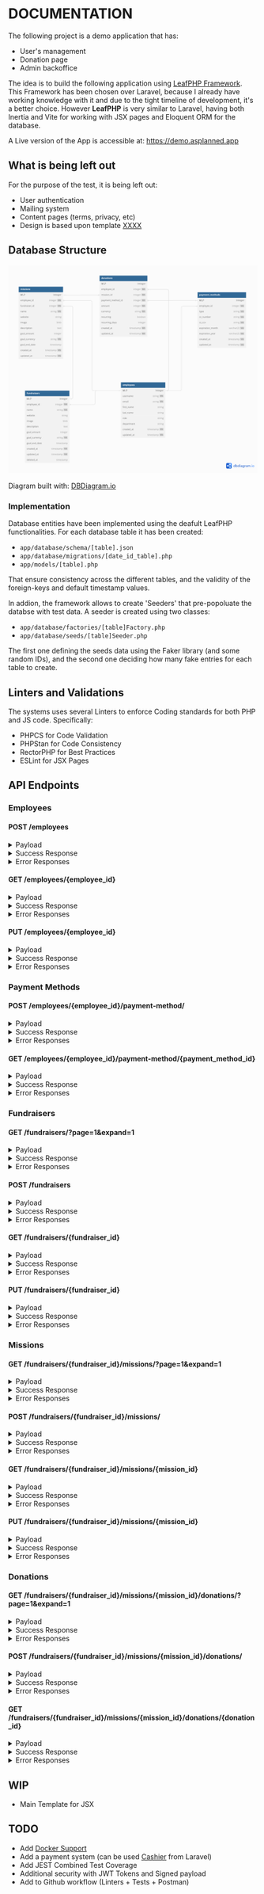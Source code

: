 # DOCUMENTATION

The following project is a demo application that has:
* User's management
* Donation page
* Admin backoffice

The idea is to build the following application using 
[LeafPHP Framework](https://leafphp.dev/). This Framework has been chosen 
over Laravel, because I already have working knowledge with it and due to 
the tight timeline of development, it's a better choice. However 
**LeafPHP** is very similar to Laravel, having both Inertia 
and Vite for working with JSX pages and Eloquent ORM for the database.

A Live version of the App is accessible at: https://demo.asplanned.app
## What is being left out

For the purpose of the test, it is being left out:

* User authentication
* Mailing system
* Content pages (terms, privacy, etc)
* Design is based upon template [XXXX]()

## Database Structure

![DB Structure](assets/images/ACME-DB-Structure.png)

Diagram built with: [DBDiagram.io](https://dbdiagram.io/)


### Implementation

Database entities have been implemented using the deafult LeafPHP 
functionalities. For each database table it has been created:

* `app/database/schema/[table].json`
* `app/database/migrations/[date_id_table].php`
* `app/models/[table].php`

That ensure consistency across the different tables, and the validity
of the foreign-keys and default timestamp values.

In addion, the framework allows to create 'Seeders' that pre-popoluate
the databse with test data. A seeder is created using two classes:

* `app/database/factories/[table]Factory.php`
* `app/database/seeds/[table]Seeder.php`

The first one defining the seeds data using the Faker library (and some
random IDs), and the second one deciding how many fake entries for each
table to create.

## Linters and Validations

The systems uses several Linters to enforce Coding standards for both
PHP and JS code. Specifically:

* PHPCS for Code Validation
* PHPStan for Code Consistency
* RectorPHP for Best Practices
* ESLint for JSX Pages


## API Endpoints

### Employees

#### POST /employees

<details>
    <summary>Payload</summary>

```json
{
  "username": "test.foo",
  "email": "test.foo@example.org",
  "first_name": "Test",
  "last_name": "Food",
  "role": "Software Developer",
  "department": "IT"
}
```
</details>

<details>
    <summary>Success Response</summary>

```json
{
  "id": 1,
  "username": "test.foo",
  "email": "test.foo@example.org",
  "first_name": "Test",
  "last_name": "Food",
  "role": "Software Developer",
  "department": "IT",
  "created_at": "2024-06-17T21:58:00.000000Z",
  "updated_at": "2024-06-17T21:58:36.000000Z"
}
```
</details>

<details>
    <summary>Error Responses</summary>

- 406 Not valid data
- 422 Missing mandatory field
- 500 Exception
</details>

#### GET /employees/{employee_id}

<details>
    <summary>Payload</summary>

```
No payload
```
</details>

<details>
    <summary>Success Response</summary>

```json
{
  "id": 1,
  "username": "test.foo",
  "email": "test.foo@example.org",
  "first_name": "Test",
  "last_name": "Food",
  "role": "7VkIem3Tpi",
  "department": "xs7eJHLqoH",
  "created_at": "2024-06-17T21:58:00.000000Z",
  "updated_at": "2024-06-17T21:58:36.000000Z"
}
```
</details>

<details>
    <summary>Error Responses</summary>

- 404 Not found
- 406 Not valid data
- 422 Missing mandatory field
- 500 Exception
</details>

#### PUT /employees/{employee_id}

<details>
    <summary>Payload</summary>

```json
{
  "username": "updated.foo",
  "email": "updated.foo@example.org",
  "first_name": "Updated",
  "last_name": "Foo",
  "role": "Senior Developer",
  "department": "Engineering"
}
```
</details>

<details>
    <summary>Success Response</summary>

```
204 No Content
```
</details>

<details>
    <summary>Error Responses</summary>

- 404 Not found
- 406 Not valid data
- 422 Missing mandatory field
- 500 Exception
</details>

### Payment Methods


#### POST /employees/{employee_id}/payment-method/

<details>
    <summary>Payload</summary>

```json
{
  "type": "credit_card",
  "cc_number": "4111111111111111",
  "cc_ccv": "123",
  "expiration_month": "12",
  "expiration_year": "2025"
}
```
</details>

<details>
    <summary>Success Response</summary>

```json
{
  "id": 1,
  "employee_id": 1,
  "type": "credit_card",
  "cc_number": "4111111111111111",
  "cc_ccv": "123",
  "expiration_month": "12",
  "expiration_year": "2025",
  "created_at": "2024-06-17T21:58:00.000000Z",
  "updated_at": "2024-06-17T21:58:36.000000Z"
}
```
</details>

<details>
    <summary>Error Responses</summary>

- 406 Not valid data
- 422 Missing mandatory field
- 500 Exception
</details>

#### GET /employees/{employee_id}/payment-method/{payment_method_id}

<details>
    <summary>Payload</summary>

```
No payload
```
</details>

<details>
    <summary>Success Response</summary>

```json
{
  "id": 1,
  "employee_id": 1,
  "type": "credit_card",
  "cc_number": "4111111111111111",
  "cc_ccv": "123",
  "expiration_month": "12",
  "expiration_year": "2025",
  "created_at": "2024-06-17T21:58:00.000000Z",
  "updated_at": "2024-06-17T21:58:36.000000Z"
}
```
</details>

<details>
    <summary>Error Responses</summary>

- 404 Not found
- 406 Not valid data
- 422 Missing mandatory field
- 500 Exception
</details>

### Fundraisers


#### GET /fundraisers/?page=1&expand=1

<details>
    <summary>Payload</summary>

```
No payload
```

</details>

<details>
    <summary>Success Response</summary>

```json
{
  "fundraisers": [
    {
      "id": 2,
      "employee_id": 1,
      "name": "Test Fundraiser",
      "website": "https://www.testwebsite.com",
      "description": "This is a Test Fundraiser inserted from API",
      "goal_amount": 3000,
      "goal_currency": "EUR",
      "goal_end_date": "2024-12-31T00:00:00.000000Z",
      "created_at": "2024-06-17T21:58:37.000000Z",
      "updated_at": "2024-06-17T21:58:37.000000Z"
    },
    {
      "id": 1,
      "employee_id": 1,
      "name": "Test Change name 1",
      "website": "https://www.test.foo",
      "description": "Random Description change for Fundraiser",
      "goal_amount": 10000,
      "goal_currency": "USD",
      "goal_end_date": "2025-05-19T23:30:27.000000Z",
      "created_at": "2024-06-17T21:58:01.000000Z",
      "updated_at": "2024-06-17T21:58:37.000000Z"
    }
  ],
  "_collections": {
    "employees": {
      "1": {
        "id": 1,
        "username": "test.foo",
        "email": "test.foo@example.org",
        "first_name": "Test",
        "last_name": "Food",
        "role": "7VkIem3Tpi",
        "department": "xs7eJHLqoH",
        "created_at": "2024-06-17T21:58:00.000000Z",
        "updated_at": "2024-06-17T21:58:36.000000Z"
      }
    }
  },
  "_pages": {
    "current": 1,
    "total": 1
  }
}
```

</details>

<details>
    <summary>Error Responses</summary>

- 404 Not found
```json
{
  "fundraisers": [],
  "_collections": [],
  "_pages": {
    "current": 5,
    "total": 1
  }
}
```
- 406 Not valid data
- 422 Missing mandatory field
- 500 Exception

</details>

#### POST /fundraisers

<details>
    <summary>Payload</summary>

```json
{
  "employee_id": 1,
  "name": "Test Fundraiser",
  "website": "https://www.testwebsite.com",
  "description": "This is a Test Fundraiser inserted from API",
  "goal_amount": 3000,
  "goal_currency": "EUR",
  "goal_end_date": "2024-12-31T00:00:00.01Z"
}
```

</details>

<details>
    <summary>Success Response</summary>

```json
{
  "employee_id": 1,
  "name": "Test Fundraiser",
  "website": "https://www.testwebsite.com",
  "description": "This is a Test Fundraiser inserted from API",
  "goal_amount": 3000,
  "goal_currency": "EUR",
  "goal_end_date": "2024-12-31T00:00:00.000000Z",
  "updated_at": "2024-06-17T22:08:17.000000Z",
  "created_at": "2024-06-17T22:08:17.000000Z",
  "id": 3
}
```

</details>

<details>
    <summary>Error Responses</summary>

- 406 Not valid data
- 422 Missing mandatory field
- 500 Exception

</details>

#### GET /fundraisers/{fundraiser_id}

<details>
    <summary>Payload</summary>

```
No payload

```

</details>

<details>
    <summary>Success Response</summary>

```json
{
  "id": 1,
  "employee_id": 2,
  "name": "Keeling, Balistreri and Conn",
  "website": "https://www.farrell.com",
  "description": "Adipisci quidem ducimus beatae aut consequatur totam autem. Voluptatem et architecto nihil rerum accusamus. Esse architecto atque quia.",
  "goal_amount": 13705,
  "goal_currency": "EUR",
  "goal_end_date": "2025-05-22T23:34:30.000000Z",
  "created_at": "2024-06-17T14:54:31.000000Z",
  "updated_at": "2024-06-17T14:54:31.000000Z"
}
```

</details>

<details>
    <summary>Error Responses</summary>

- 404 Not found
- 406 Not valid data
- 422 Missing mandatory field
- 500 Exception

</details>

#### PUT /fundraisers/{fundraiser_id}

<details>
    <summary>Payload</summary>

```json
{
  "name": "Updated Fundraiser",
  "website": "https://www.updatedwebsite.com",
  "description": "Updated description",
  "goal_amount": 5000,
  "goal_currency": "USD",
  "goal_end_date": "2025-12-31T00:00:00.01Z"
}
```

</details>

<details>
    <summary>Success Response</summary>

```
204 No Content
```

</details>

<details>
    <summary>Error Responses</summary>

- 404 Not found
- 406 Not valid data
- 422 Missing mandatory field
- 500 Exception
</details>

### Missions


#### GET /fundraisers/{fundraiser_id}/missions/?page=1&expand=1

<details>
    <summary>Payload</summary>

```
No payload
```

</details>

<details>
    <summary>Success Response</summary>

```json
{
  "missions": [
    {
      "id": 2,
      "employee_id": 1,
      "fundraiser_id": 1,
      "name": "Test Mission",
      "website": "https://www.testwebsite.com",
      "description": "This is a Test Mission inserted from API",
      "goal_amount": 3000,
      "goal_currency": "EUR",
      "goal_end_date": "2024-12-31T00:00:00.000000Z",
      "created_at": "2024-06-17T21:58:37.000000Z",
      "updated_at": "2024-06-17T21:58:37.000000Z"
    },
    {
      "id": 1,
      "employee_id": 1,
      "fundraiser_id": 1,
      "name": "Test Change name 1",
      "website": "https://www.test.foo",
      "description": "Random Description change for Mission",
      "goal_amount": 10000,
      "goal_currency": "USD",
      "goal_end_date": "2025-05-19T23:30:27.000000Z",
      "created_at": "2024-06-17T21:58:01.000000Z",
      "updated_at": "2024-06-17T21:58:37.000000Z"
    }
  ],
  "_collections": {
    "employees": {
      "1": {
        "id": 1,
        "username": "test.foo",
        "email": "test.foo@example.org",
        "first_name": "Test",
        "last_name": "Food",
        "role": "7VkIem3Tpi",
        "department": "xs7eJHLqoH",
        "created_at": "2024-06-17T21:58:00.000000Z",
        "updated_at": "2024-06-17T21:58:36.000000Z"
      }
    },
    "fundraisers": {
      "1": {
        "id": 1,
        "employee_id": 1,
        "name": "Test Fundraiser",
        "website": "https://www.testwebsite.com",
        "description": "This is a Test Fundraiser inserted from API",
        "goal_amount": 3000,
        "goal_currency": "EUR",
        "goal_end_date": "2024-12-31T00:00:00.000000Z",
        "created_at": "2024-06-17T21:58:01.000000Z",
        "updated_at": "2024-06-17T21:58:37.000000Z"
      }
    }
  },
  "_pages": {
    "current": 1,
    "total": 1
  }
}
```

</details>

<details>
    <summary>Error Responses</summary>

- 404 Not found
```json
{
  "missions": [],
  "_collections": [],
  "_pages": {
    "current": 5,
    "total": 1
  }
}
```
- 406 Not valid data
- 422 Missing mandatory field
- 500 Exception

</details>

#### POST /fundraisers/{fundraiser_id}/missions/

<details>
    <summary>Payload</summary>

```json
{
  "employee_id": 1,
  "name": "Test Mission",
  "website": "https://www.testwebsite.com",
  "description": "This is a Test Mission inserted from API",
  "goal_amount": 3000,
  "goal_currency": "EUR",
  "goal_end_date": "2024-12-31T00:00:00.01Z"
}
```

</details>

<details>
    <summary>Success Response</summary>

```json
{
  "employee_id": 1,
  "fundraiser_id": 1,
  "name": "Test Mission",
  "website": "https://www.testwebsite.com",
  "description": "This is a Test Mission inserted from API",
  "goal_amount": 3000,
  "goal_currency": "EUR",
  "goal_end_date": "2024-12-31T00:00:00.000000Z",
  "updated_at": "2024-06-17T22:08:17.000000Z",
  "created_at": "2024-06-17T22:08:17.000000Z",
  "id": 3
}
```

</details>

<details>
    <summary>Error Responses</summary>

- 406 Not valid data
- 422 Missing mandatory field
- 500 Exception

</details>

#### GET /fundraisers/{fundraiser_id}/missions/{mission_id}

<details>
    <summary>Payload</summary>

```
No payload
```

</details>

<details>
    <summary>Success Response</summary>

```json
{
  "id": 1,
  "employee_id": 2,
  "fundraiser_id": 1,
  "name": "Keeling, Balistreri and Conn",
  "website": "https://www.farrell.com",
  "description": "Adipisci quidem ducimus beatae aut consequatur totam autem. Voluptatem et architecto nihil rerum accusamus. Esse architecto atque quia.",
  "goal_amount": 13705,
  "goal_currency": "EUR",
  "goal_end_date": "2025-05-22T23:34:30.000000Z",
  "created_at": "2024-06-17T14:54:31.000000Z",
  "updated_at": "2024-06-17T14:54:31.000000Z"
}
```

</details>

<details>
    <summary>Error Responses</summary>

- 404 Not found
- 406 Not valid data
- 422 Missing mandatory field
- 500 Exception

</details>

#### PUT /fundraisers/{fundraiser_id}/missions/{mission_id}

<details>
    <summary>Payload</summary>

```json
{
  "name": "Updated Mission",
  "website": "https://www.updatedwebsite.com",
  "description": "Updated description",
  "goal_amount": 5000,
  "goal_currency": "USD",
  "goal_end_date": "2025-12-31T00:00:00.01Z"
}
```

</details>

<details>
    <summary>Success Response</summary>

```
204 No Content
```

</details>

<details>
    <summary>Error Responses</summary>

- 404 Not found
- 406 Not valid data
- 422 Missing mandatory field
- 500 Exception

</details>

### Donations

#### GET /fundraisers/{fundraiser_id}/missions/{mission_id}/donations/?page=1&expand=1

<details>
    <summary>Payload</summary>

```
No payload
```

</details>

<details>
    <summary>Success Response</summary>

```json
{
  "donations": [
    {
      "id": 2,
      "employee_id": 1,
      "mission_id": 1,
      "payment_method_id": 1,
      "amount": 15,
      "currency": "EUR",
      "created_at": "2024-06-17T21:58:37.000000Z",
      "updated_at": "2024-06-17T21:58:37.000000Z"
    },
    {
      "id": 1,
      "employee_id": 1,
      "mission_id": 1,
      "payment_method_id": 1,
      "amount": 20,
      "currency": "USD",
      "created_at": "2024-06-17T21:58:01.000000Z",
      "updated_at": "2024-06-17T21:58:37.000000Z"
    }
  ],
  "_collections": {
    "employees": {
      "1": {
        "id": 1,
        "username": "test.foo",
        "email": "test.foo@example.org",
        "first_name": "Test",
        "last_name": "Food",
        "role": "7VkIem3Tpi",
        "department": "xs7eJHLqoH",
        "created_at": "2024-06-17T21:58:00.000000Z",
        "updated_at": "2024-06-17T21:58:36.000000Z"
      }
    },
    "fundraisers": {
      "1": {
        "id": 1,
        "employee_id": 1,
        "name": "Test Fundraiser",
        "website": "https://www.testwebsite.com",
        "description": "This is a Test Fundraiser inserted from API",
        "goal_amount": 3000,
        "goal_currency": "EUR",
        "goal_end_date": "2024-12-31T00:00:00.000000Z",
        "created_at": "2024-06-17T21:58:01.000000Z",
        "updated_at": "2024-06-17T21:58:37.000000Z"
      }
    },
    "missions": {
      "1": {
        "id": 1,
        "employee_id": 1,
        "fundraiser_id": 1,
        "name": "Test Mission",
        "website": "https://www.testwebsite.com",
        "description": "This is a Test Mission inserted from API",
        "goal_amount": 3000,
        "goal_currency": "EUR",
        "goal_end_date": "2024-12-31T00:00:00.000000Z",
        "created_at": "2024-06-17T21:58:01.000000Z",
        "updated_at": "2024-06-17T21:58:37.000000Z"
      }
    }
  },
  "_pages": {
    "current": 1,
    "total": 1
  }
}
```

</details>

<details>
    <summary>Error Responses</summary>

- 404 Not found
```json
{
  "donations": [],
  "_collections": [],
  "_pages": {
    "current": "5",
    "total": 1
  }
}
```
- 406 Not valid data
- 422 Missing mandatory field
- 500 Exception

</details>

#### POST /fundraisers/{fundraiser_id}/missions/{mission_id}/donations/

<details>
    <summary>Payload</summary>

```json
{
  "employee_id": 2,
  "payment_method_id": 1,
  "amount": 15,
  "currency": "EUR"
}
```

</details>

<details>
    <summary>Success Response</summary>

```json
{
  "employee_id": 2,
  "mission_id": 1,
  "payment_method_id": 1,
  "amount": 15,
  "currency": "EUR",
  "updated_at": "2024-06-17T22:08:17.000000Z",
  "created_at": "2024-06-17T22:08:17.000000Z",
  "id": 3
}
```

</details>

<details>
    <summary>Error Responses</summary>

- 406 Not valid data
- 422 Missing mandatory field
- 500 Exception

</details>

#### GET /fundraisers/{fundraiser_id}/missions/{mission_id}/donations/{donation_id}

<details>
    <summary>Payload</summary>

```
No payload
```

</details>

<details>
    <summary>Success Response</summary>

```json
{
  "id": 1,
  "employee_id": 2,
  "mission_id": 1,
  "payment_method_id": 1,
  "amount": 15,
  "currency": "EUR",
  "created_at": "2024-06-17T14:54:31.000000Z",
  "updated_at": "2024-06-17T14:54:31.000000Z"
}
```

</details>

<details>
    <summary>Error Responses</summary>

- 404 Not found
- 406 Not valid data
- 422 Missing mandatory field
- 500 Exception

</details>

## WIP

- Main Template for JSX

## TODO

* Add [Docker Support](https://leafphp.dev/docs/introduction/docker.html)
* Add a payment system (can be used [Cashier](https://laravel.com/docs/11.x/billing) from Laravel)
* Add JEST Combined Test Coverage
* Additional security with JWT Tokens and Signed payload
* Add to Github workflow (Linters + Tests + Postman)
